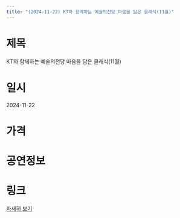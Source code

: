 ```yaml
---
title: "(2024-11-22) KT와 함께하는 예술의전당 마음을 담은 클래식(11월)"
---
```


# 제목
KT와 함께하는 예술의전당 마음을 담은 클래식(11월)

# 일시
2024-11-22

# 가격


# 공연정보
  
  


# 링크
[자세히 보기](https://www.sac.or.kr/site/main/show/show_view?SN=60156 "https://www.sac.or.kr/site/main/show/show_view?SN=60156")
